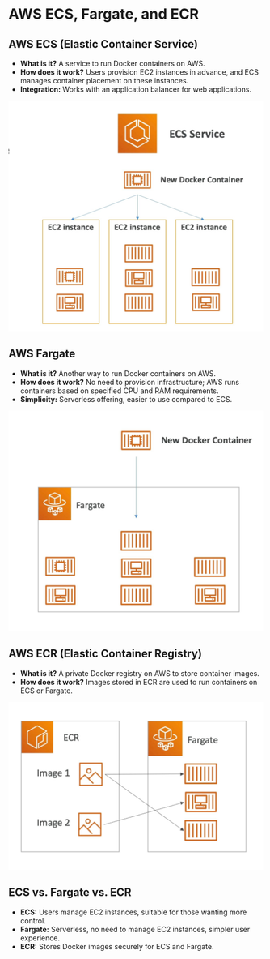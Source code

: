 # AWS ECS, Fargate, and ECR 

## AWS ECS (Elastic Container Service)

- **What is it?** A service to run Docker containers on AWS.
- **How does it work?** Users provision EC2 instances in advance, and ECS manages container placement on these instances.
- **Integration:** Works with an application balancer for web applications.

![ECS Service](<../../../readme-images/other compute services/ecs.jpeg>)

## AWS Fargate

- **What is it?** Another way to run Docker containers on AWS.
- **How does it work?** No need to provision infrastructure; AWS runs containers based on specified CPU and RAM requirements.
- **Simplicity:** Serverless offering, easier to use compared to ECS.

![Fargate](<../../../readme-images/other compute services/fargate.jpeg>)

## AWS ECR (Elastic Container Registry)

- **What is it?** A private Docker registry on AWS to store container images.
- **How does it work?** Images stored in ECR are used to run containers on ECS or Fargate.

![ECR](<../../../readme-images/other compute services/ecr.jpeg>)

## ECS vs. Fargate vs. ECR

- **ECS:** Users manage EC2 instances, suitable for those wanting more control.
- **Fargate:** Serverless, no need to manage EC2 instances, simpler user experience.
- **ECR:** Stores Docker images securely for ECS and Fargate.
